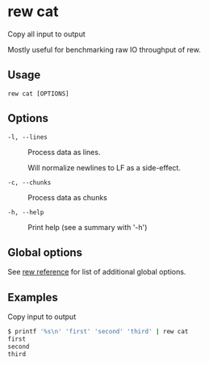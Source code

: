 # rew cat

Copy all input to output

Mostly useful for benchmarking raw IO throughput of rew.

## Usage

```
rew cat [OPTIONS]
```

## Options

<dl>

<dt><code>-l, --lines</code></dt>
<dd>

Process data as lines.

Will normalize newlines to LF as a side-effect.
</dd>

<dt><code>-c, --chunks</code></dt>
<dd>

Process data as chunks
</dd>

<dt><code>-h, --help</code></dt>
<dd>

Print help (see a summary with '-h')
</dd>
</dl>

## Global options

See [rew reference](rew.md#global-options) for list of additional global options.

## Examples

Copy input to output

```sh
$ printf '%s\n' 'first' 'second' 'third' | rew cat
first
second
third
```
